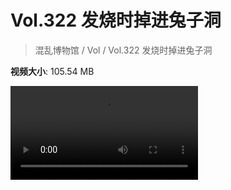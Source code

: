 # Vol.322 发烧时掉进兔子洞

> 混乱博物馆 / Vol / Vol.322 发烧时掉进兔子洞

**视频大小**: 105.54 MB

<div class="video"><video src="https://file.hsyhx.top/archive/322.mp4" controls preload>🤔 您的浏览器不支持 video 标签</video></div>